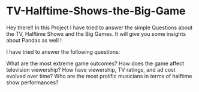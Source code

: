 # TV-Halftime-Shows-the-Big-Game
Hey there!! In this Project I have tried to answer the simple Questions about the TV, Halftime Shows and the Big Games. It will give you some insights about Pandas as well !

I  have tried to answer the following questions:

What are the most extreme game outcomes?
How does the game affect television viewership?
How have viewership, TV ratings, and ad cost evolved over time?
Who are the most prolific musicians in terms of halftime show performances?

